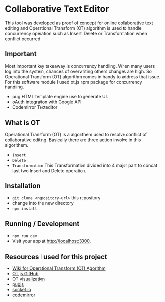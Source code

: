 # Collaborative Text Editor
This tool was developed as proof of concept for online collaborative text editing and Operational Transform (OT) algorithm is used to handle concurrency operation such as Insert, Delete or Transformation when conflict occurred. 

## Important
Most important key takeaway is concurrency handling. When many users log into the system, chances of overwriting others changes are high. So Operational Transform (OT) algorithm comes in handy to address that issue.
For this software module I used ot.js npm package for concurrency handling.
* pug HTML template engine use to generate UI.
* oAuth integration with Google API
* Codemirror Texteditor

## What is OT
Operational Transform (OT) is a algorithem used to resolve conflict of collaborative editing. Basically there are three action involve in this algorithem.
* `Insert`
* `Delete`
* `Transformation` This Transformation divided into 4 major part to concat last two Insert and Delete operation.

## Installation
* `git clone <repository-url>` this repository
* change into the new directory
* `npm install`

## Running / Development
* `npm run dev`
* Visit your app at [http://localhost:3000](http://localhost:3000).

## Resources I used for this project
* [Wiki for Operational Transform (OT) Agorithm](https://en.wikipedia.org/wiki/Operational_transformation)
* [OT.js GitHub](https://github.com/Operational-Transformation/ot.js/)
* [OT visualization](http://operational-transformation.github.io/visualization.html)
* [pugjs](https://pugjs.org/api/getting-started.html)
* [socket.io](https://socket.io/)
* [codemirror](https://codemirror.net/)
